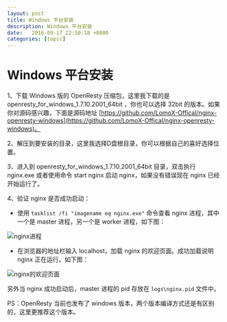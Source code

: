 ```yaml
---
layout: post
title: Windows 平台安装
description: Windows 平台安装
date:   2016-09-17 22:50:18 +0800 
categories: [topic]
---
```

# Windows 平台安装

1、下载 Windows 版的 OpenResty 压缩包，这里我下载的是 openresty_for_windows_1.7.10.2001_64bit ，你也可以选择 32bit 的版本。如果你对源码感兴趣，下面是源码地址 [https://github.com/LomoX-Offical/nginx-openresty-windows](https://github.com/LomoX-Offical/nginx-openresty-windows)。

2、解压到要安装的目录，这里我选择D盘根目录，你可以根据自己的喜好选择位置。

3、进入到 openresty_for_windows_1.7.10.2001_64bit 目录，双击执行 nginx.exe 或者使用命令 start nginx 启动 nginx，如果没有错误现在 nginx 已经开始运行了。

4、验证 nginx 是否成功启动：

   * 使用 `tasklist /fi "imagename eq nginx.exe"` 命令查看 nginx 进程，其中一个是 master 进程，另一个是 worker 进程，如下图：

  ![nginx进程](../images/nginx_process.png)

   * 在浏览器的地址栏输入 localhost，加载 nginx 的欢迎页面。成功加载说明 nginx 正在运行。如下图：

  ![nginx的欢迎页面](../images/nginx_web_welcome.png)

另外当 nginx 成功启动后，master 进程的 pid 存放在 `logs\nginx.pid` 文件中。

PS：OpenResty 当前也发布了 windows 版本，两个版本编译方式还是有区别的，这里更推荐这个版本。